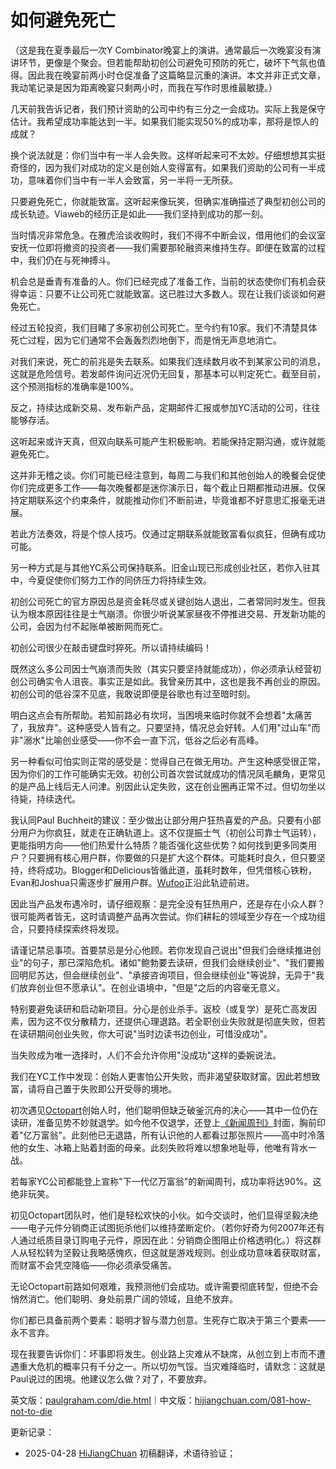 


# 如何避免死亡

（这是我在夏季最后一次Y Combinator晚宴上的演讲。通常最后一次晚宴没有演讲环节，更像是个聚会。但若能帮助初创公司避免可预防的死亡，破坏下气氛也值得。因此我在晚宴前两小时仓促准备了这篇略显沉重的演讲。本文并非正式文章，我动笔记录是因为距离晚宴只剩两小时，而我在写作时思维最敏捷。）

几天前我告诉记者，我们预计资助的公司中约有三分之一会成功。实际上我是保守估计。我希望成功率能达到一半。如果我们能实现50%的成功率，那将是惊人的成就？

换个说法就是：你们当中有一半人会失败。这样听起来可不太妙。仔细想想其实挺奇怪的，因为我们对成功的定义是创始人变得富有。如果我们资助的公司有一半成功，意味着你们当中有一半人会致富，另一半将一无所获。

只要避免死亡，你就能致富。这听起来像玩笑，但确实准确描述了典型初创公司的成长轨迹。Viaweb的经历正是如此——我们坚持到成功的那一刻。

当时情况非常危急。在雅虎洽谈收购时，我们不得不中断会议，借用他们的会议室安抚一位即将撤资的投资者——我们需要那轮融资来维持生存。即便在致富的过程中，我们仍在与死神搏斗。

机会总是垂青有准备的人。你们已经完成了准备工作，当前的状态使你们有机会获得幸运：只要不让公司死亡就能致富。这已胜过大多数人。现在让我们谈谈如何避免死亡。

经过五轮投资，我们目睹了多家初创公司死亡。至今约有10家。我们不清楚具体死亡过程，因为它们通常不会轰轰烈烈地倒下，而是悄无声息地消亡。

对我们来说，死亡的前兆是失去联系。如果我们连续数月收不到某家公司的消息，这就是危险信号。若发邮件询问近况仍无回复，那基本可以判定死亡。截至目前，这个预测指标的准确率是100%。

反之，持续达成新交易、发布新产品，定期邮件汇报或参加YC活动的公司，往往能够存活。

这听起来或许天真，但双向联系可能产生积极影响。若能保持定期沟通，或许就能避免死亡。

这并非无稽之谈。你们可能已经注意到，每周二与我们和其他创始人的晚餐会促使你们完成更多工作——每次晚餐都是迷你演示日，每个截止日期都推动进展。仅保持定期联系这个约束条件，就能推动你们不断前进，毕竟谁都不好意思汇报毫无进展。

若此方法奏效，将是个惊人技巧。仅通过定期联系就能致富看似疯狂，但确有成功可能。

另一种方式是与其他YC系公司保持联系。旧金山现已形成创业社区，若你入驻其中，今夏促使你们努力工作的同侪压力将持续生效。

初创公司死亡的官方原因总是资金耗尽或关键创始人退出，二者常同时发生。但我认为根本原因往往是士气崩溃。你很少听说某家昼夜不停推进交易、开发新功能的公司，会因为付不起账单被断网而死亡。

初创公司很少在敲击键盘时猝死。所以请持续编码！

既然这么多公司因士气崩溃而失败（其实只要坚持就能成功），你必须承认经营初创公司确实令人沮丧。事实正是如此。我曾亲历其中，这也是我不再创业的原因。初创公司的低谷深不见底，我敢说即便是谷歌也有过至暗时刻。

明白这点会有所帮助。若知前路必有坎坷，当困境来临时你就不会想着"太痛苦了，我放弃"。这种感受人皆有之。只要坚持，情况总会好转。人们用"过山车"而非"溺水"比喻创业感受——你不会一直下沉，低谷之后必有高峰。

另一种看似可怕实则正常的感受是：觉得自己在做无用功。产生这种感受很正常，因为你们的工作可能确实无效。初创公司首次尝试就成功的情况凤毛麟角，更常见的是产品上线后无人问津。别因此认定失败，这在创业圈再正常不过。但切勿坐以待毙，持续迭代。

我认同Paul Buchheit的建议：至少做出让部分用户狂热喜爱的产品。只要有小部分用户为你疯狂，就走在正确轨道上。这不仅提振士气（初创公司靠士气运转），更能指明方向——他们热爱什么特质？能否强化这些优势？如何找到更多同类用户？只要拥有核心用户群，你要做的只是扩大这个群体。可能耗时良久，但只要坚持，终将成功。Blogger和Delicious皆循此道，虽耗时数年，但凭借核心铁粉，Evan和Joshua只需逐步扩展用户群。[Wufoo](http://wufoo.com)正沿此轨迹前进。

因此当产品发布遇冷时，请仔细观察：是完全没有狂热用户，还是存在小众人群？很可能两者皆无，这时请调整产品再次尝试。你们耕耘的领域至少存在一个成功组合，只要持续探索终将发现。

请谨记禁忌事项。首要禁忌是分心他顾。若你发现自己说出"但我们会继续推进创业"的句子，那已深陷危机。诸如"鲍勃要去读研，但我们会继续创业"、"我们要搬回明尼苏达，但会继续创业"、"承接咨询项目，但会继续创业"等说辞，无异于"我们放弃创业但不愿承认"。在创业语境中，"但是"之后的内容毫无意义。

特别要避免读研和启动新项目。分心是创业杀手。返校（或复学）是死亡高发因素，因为这不仅分散精力，还提供心理退路。若全职创业失败就是彻底失败，但若在读研期间创业失败，你大可说"当时边读书边创业，可惜没成功"。

当失败成为唯一选择时，人们不会允许你用"没成功"这样的委婉说法。

我们在YC工作中发现：创始人更害怕公开失败，而非渴望获取财富。因此若想致富，请将自己置于失败即公开受辱的境地。

初次遇见[Octopart](http://octopart.com)创始人时，他们聪明但缺乏破釜沉舟的决心——其中一位仍在读研，准备见势不妙就退学。如今他不仅退学，还登上[《新闻周刊》](http://docs.octopart.com/newsweek_octopart_small.jpg)封面，胸前印着"亿万富翁"。此刻他已无退路，所有认识他的人都看过那张照片——高中时冷落他的女生、冰箱上贴着封面的母亲。此刻失败将难以想象地耻辱，他唯有背水一战。

若每家YC公司都能登上宣称"下一代亿万富翁"的新闻周刊，成功率将达90%。这绝非玩笑。

初见Octopart团队时，他们是轻松欢快的小伙。如今交谈时，他们显得坚毅决绝——电子元件分销商正试图扼杀他们以维持垄断定价。（若你好奇为何2007年还有人通过纸质目录订购电子元件，原因在此：分销商企图阻止价格透明化。）将这群人从轻松转为坚毅让我略感愧疚，但这就是游戏规则。创业成功意味着获取财富，而财富不会凭空降临——你必须承受痛苦。

无论Octopart前路如何艰难，我预测他们会成功。或许需要彻底转型，但绝不会悄然消亡。他们聪明、身处前景广阔的领域，且绝不放弃。

你们都已具备前两个要素：聪明才智与潜力创意。生死存亡取决于第三个要素——永不言弃。

现在我要告诉你们：坏事即将发生。创业路上灾难从不缺席，从创立到上市而不遭遇重大危机的概率只有千分之一。所以切勿气馁。当灾难降临时，请默念：这就是Paul说过的困境。他建议怎么做？对了，不要放弃。

英文版：[paulgraham.com/die.html](https://paulgraham.com/die.html)｜中文版：[hijiangchuan.com/081-how-not-to-die](https://hijiangchuan.com/081-how-not-to-die)



更新记录：
- 2025-04-28 [HiJiangChuan](https://hijiangchuan.com) 初稿翻译，术语待验证；
